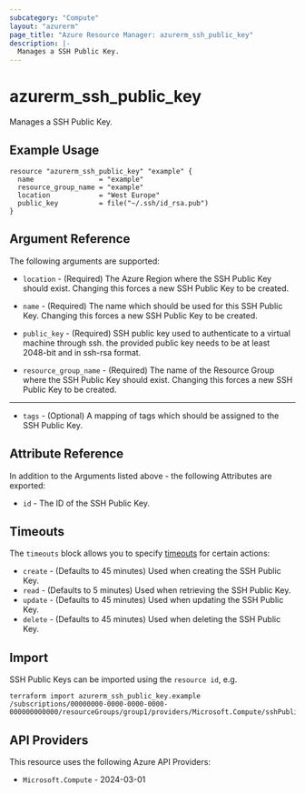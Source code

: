 ```yaml
---
subcategory: "Compute"
layout: "azurerm"
page_title: "Azure Resource Manager: azurerm_ssh_public_key"
description: |-
  Manages a SSH Public Key.
---
```


# azurerm_ssh_public_key

Manages a SSH Public Key.

## Example Usage

```hcl
resource "azurerm_ssh_public_key" "example" {
  name                = "example"
  resource_group_name = "example"
  location            = "West Europe"
  public_key          = file("~/.ssh/id_rsa.pub")
}
```

## Argument Reference

The following arguments are supported:

* `location` - (Required) The Azure Region where the SSH Public Key should exist. Changing this forces a new SSH Public Key to be created.

* `name` - (Required) The name which should be used for this SSH Public Key. Changing this forces a new SSH Public Key to be created.

* `public_key` - (Required) SSH public key used to authenticate to a virtual machine through ssh. the provided public key needs to be at least 2048-bit and in ssh-rsa format.

* `resource_group_name` - (Required) The name of the Resource Group where the SSH Public Key should exist. Changing this forces a new SSH Public Key to be created.

---

* `tags` - (Optional) A mapping of tags which should be assigned to the SSH Public Key.

## Attribute Reference

In addition to the Arguments listed above - the following Attributes are exported:

* `id` - The ID of the SSH Public Key.

## Timeouts

The `timeouts` block allows you to specify [timeouts](https://developer.hashicorp.com/terraform/language/resources/configure#define-operation-timeouts) for certain actions:

* `create` - (Defaults to 45 minutes) Used when creating the SSH Public Key.
* `read` - (Defaults to 5 minutes) Used when retrieving the SSH Public Key.
* `update` - (Defaults to 45 minutes) Used when updating the SSH Public Key.
* `delete` - (Defaults to 45 minutes) Used when deleting the SSH Public Key.

## Import

SSH Public Keys can be imported using the `resource id`, e.g.

```shell
terraform import azurerm_ssh_public_key.example /subscriptions/00000000-0000-0000-0000-000000000000/resourceGroups/group1/providers/Microsoft.Compute/sshPublicKeys/mySshPublicKeyName1
```

## API Providers
<!-- This section is generated, changes will be overwritten -->
This resource uses the following Azure API Providers:

* `Microsoft.Compute` - 2024-03-01
